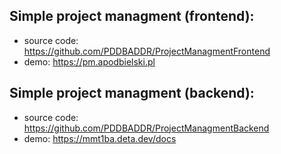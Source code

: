 ## Simple project managment (frontend): <br/>
  * source code: https://github.com/PDDBADDR/ProjectManagmentFrontend<br/>
  * demo: https://pm.apodbielski.pl<br/>
## Simple project managment (backend):<br/>
  * source code: https://github.com/PDDBADDR/ProjectManagmentBackend<br/>
  * demo: https://mmt1ba.deta.dev/docs<br/>
